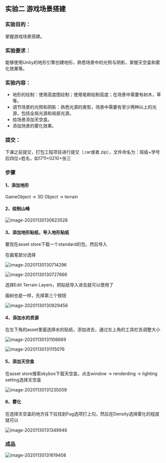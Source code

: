 ## 实验二 游戏场景搭建

### **实验目的：**

掌握游戏场景搭建。

### **实验要求：**

能够使用Unity的地形引擎创建地形，熟悉场景中的光照与阴影，掌握天空盒和雾化效果等。

### **实验内容：**

- 地形的绘制：使用高度图绘制；使用笔刷绘制高度；在场景中需要有树木，草等。
- 调节场景的光照和阴影：熟悉光源的类型，场景中需要有至少两种以上的光源，包括全局光源和局部光源。
- 给场景添加天空盒。
- 添加场景的雾化效果。

### **提交：**

下课之前提交，打包工程项目进行提交（.rar或者.zip），文件命名为：班级+学号后四位+姓名，如1711+0210+张三

### 步骤

#### 1、添加地形

GameObject -> 3D Object -> terrain

#### 2、绘制山峰

![image-20201130130623528](C:\Users\Administrator\AppData\Roaming\Typora\typora-user-images\image-20201130130623528.png)

#### 3、添加地形贴纸，导入地形贴纸

要现在asset store下载一个standard的包，然后导入

在画笔部分选择

![image-20201130130714296](C:\Users\Administrator\AppData\Roaming\Typora\typora-user-images\image-20201130130714296.png)

![image-20201130130727666](C:\Users\Administrator\AppData\Roaming\Typora\typora-user-images\image-20201130130727666.png)

选择Edit Terrain Layers，把贴纸导入进去就可以使用了

画树也是一样，先择第三个按钮

![image-20201130130929456](C:\Users\Administrator\AppData\Roaming\Typora\typora-user-images\image-20201130130929456.png)

#### 4、添加水的资源

在左下角的asset里面选择水的贴纸，添加进去，通过左上角的工具栏去调整大小

![image-20201130131106669](C:\Users\Administrator\AppData\Roaming\Typora\typora-user-images\image-20201130131106669.png)

![image-20201130131115076](C:\Users\Administrator\AppData\Roaming\Typora\typora-user-images\image-20201130131115076.png)

#### 5、添加天空盒

在asset store搜索skybox下载天空盒，点击window -> renderding -> lighting setting选择天空盒

![image-20201130131235009](C:\Users\Administrator\AppData\Roaming\Typora\typora-user-images\image-20201130131235009.png)

#### 6、雾化

在选择天空盒的地方往下拉找到Fog选项打上勾，然后在Density选择雾化的程度就可以

![image-20201130131349946](C:\Users\Administrator\AppData\Roaming\Typora\typora-user-images\image-20201130131349946.png)



### 成品

![image-20201130131619408](C:\Users\Administrator\AppData\Roaming\Typora\typora-user-images\image-20201130131619408.png)